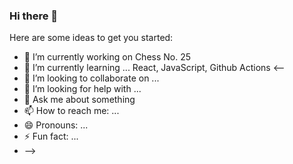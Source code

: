 ### Hi there 👋

Here are some ideas to get you started:

- 🔭 I’m currently working on Chess No. 25
- 🌱 I’m currently learning ... React, JavaScript, Github Actions
<--
- 👯 I’m looking to collaborate on ...
- 🤔 I’m looking for help with ...
- 💬 Ask me about something 
- 📫 How to reach me: ...
- 😄 Pronouns: ...
- ⚡ Fun fact: ...
- -->
